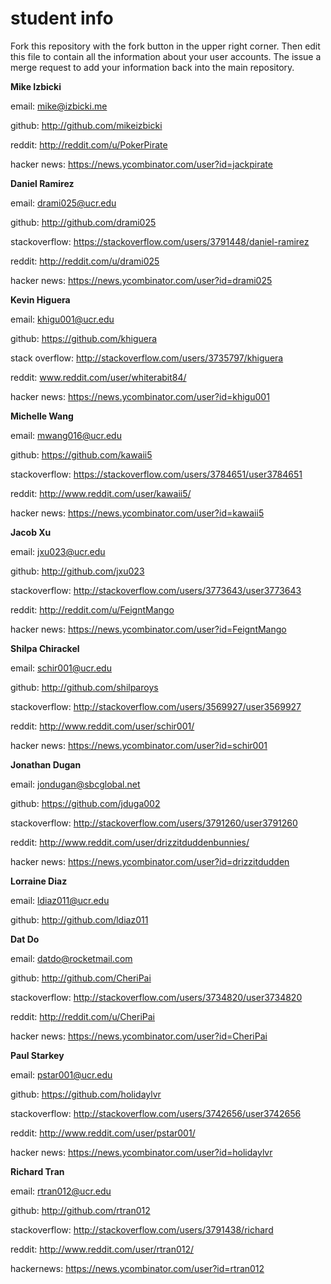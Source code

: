 # student info

Fork this repository with the fork button in the upper right corner.  Then edit this file to contain all the information about your user accounts.  The issue a merge request to add your information back into the main repository.

**Mike Izbicki**

email: mike@izbicki.me

github: http://github.com/mikeizbicki

reddit: http://reddit.com/u/PokerPirate

hacker news: https://news.ycombinator.com/user?id=jackpirate

**Daniel Ramirez**

email: drami025@ucr.edu 

github: http://github.com/drami025

stackoverflow: https://stackoverflow.com/users/3791448/daniel-ramirez

reddit: http://reddit.com/u/drami025

hacker news: https://news.ycombinator.com/user?id=drami025
        
**Kevin Higuera**        

email:  khigu001@ucr.edu

github:  https://github.com/khiguera

stack overflow: http://stackoverflow.com/users/3735797/khiguera

reddit: www.reddit.com/user/whiterabit84/

hacker news: https://news.ycombinator.com/user?id=khigu001

**Michelle Wang**

email: mwang016@ucr.edu

github: https://github.com/kawaii5

stackoverflow: https://stackoverflow.com/users/3784651/user3784651

reddit: http://www.reddit.com/user/kawaii5/

hacker news: https://news.ycombinator.com/user?id=kawaii5

**Jacob Xu**

email: jxu023@ucr.edu

github: http://github.com/jxu023

stackoverflow: http://stackoverflow.com/users/3773643/user3773643

reddit: http://reddit.com/u/FeigntMango

hacker news: https://news.ycombinator.com/user?id=FeigntMango

**Shilpa Chirackel**

email: schir001@ucr.edu

github: http://github.com/shilparoys

stackoverflow: http://stackoverflow.com/users/3569927/user3569927

reddit: http://www.reddit.com/user/schir001/

hacker news: https://news.ycombinator.com/user?id=schir001

**Jonathan Dugan**

email: jondugan@sbcglobal.net

github: https://github.com/jduga002

stackoverflow: http://stackoverflow.com/users/3791260/user3791260

reddit: http://www.reddit.com/user/drizzitduddenbunnies/

hacker news: https://news.ycombinator.com/user?id=drizzitdudden

**Lorraine Diaz**

email: ldiaz011@ucr.edu

github: http://github.com/ldiaz011

**Dat Do**

email: datdo@rocketmail.com

github: http://github.com/CheriPai

stackoverflow: http://stackoverflow.com/users/3734820/user3734820

reddit: http://reddit.com/u/CheriPai

hacker news: https://news.ycombinator.com/user?id=CheriPai

**Paul Starkey**

email: pstar001@ucr.edu

github: https://github.com/holidaylvr

stackoverflow: http://stackoverflow.com/users/3742656/user3742656

reddit: http://www.reddit.com/user/pstar001/

hacker news: https://news.ycombinator.com/user?id=holidaylvr

**Richard Tran**

email: rtran012@ucr.edu

github: http://github.com/rtran012

stackoverflow: http://stackoverflow.com/users/3791438/richard

reddit: http://www.reddit.com/user/rtran012/

hackernews: https://news.ycombinator.com/user?id=rtran012
